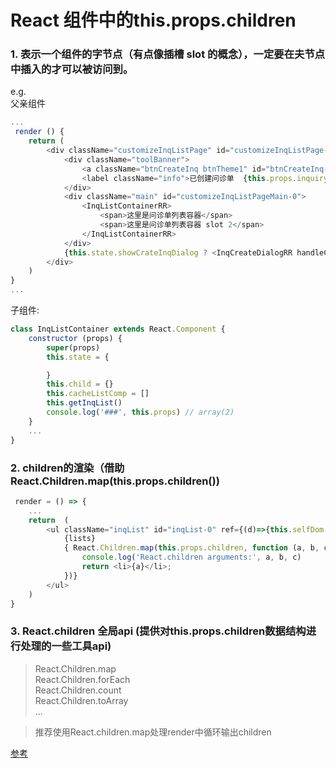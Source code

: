 # React 组件中的this.props.children

### 1. 表示一个组件的字节点（有点像插槽 slot 的概念），一定要在夫节点中插入的才可以被访问到。 

e.g.  
父亲组件 

``` javascript
...
 render () {
    return (
        <div className="customizeInqListPage" id="customizeInqListPage-0">
            <div className="toolBanner">
                <a className="btnCreateInq btnTheme1" id="btnCreateInq-0" onClick={() => this.handleCreateInq(true)}>+创建问诊单</a>
                <label className="info">已创建问诊单  {this.props.inquiryList ? this.props.inquiryList.length : 0} 张</label>
            </div>
            <div className="main" id="customizeInqListPageMain-0">
                <InqListContainerRR>
                    <span>这里是问诊单列表容器</span>
                    <span>这里是问诊单列表容器 slot 2</span>
                </InqListContainerRR>
            </div>
            {this.state.showCrateInqDialog ? <InqCreateDialogRR handleCreateInq={this.handleCreateInq}/> : ''}
        </div>
    )
}
...

```
子组件:  

``` javascript 
class InqListContainer extends React.Component {
    constructor (props) {
        super(props)
        this.state = {

        }
        this.child = {}
        this.cacheListComp = []
        this.getInqList()
        console.log('###', this.props) // array(2)
    }
    ...
}
```

### 2. children的渲染（借助React.Children.map(this.props.children()) 
``` javascript
 render = () => {
    ...
    return  (
        <ul className="inqList" id="inqList-0" ref={(d)=>{this.selfDom = d}} refs="listContainer">
            {lists}
            { React.Children.map(this.props.children, function (a, b, c) {
                console.log('React.children arguments:', a, b, c)
                return <li>{a}</li>;
            })}
        </ul>
    )
}
```

### 3. React.children 全局api (提供对this.props.children数据结构进行处理的一些工具api) 
> React.Children.map  
> React.Children.forEach  
> React.Children.count  
> React.Children.toArray  
> ... 

> 推荐使用React.children.map处理render中循环输出children

[参考](https://reactjs.org/docs/react-api.html)